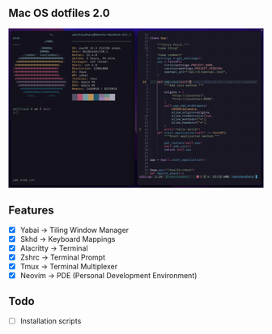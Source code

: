 ## Mac OS dotfiles 2.0

<img src="screenshot.png"  title="Screen Shot">

## Features
- [X] Yabai -> Tiling Window Manager
- [X] Skhd -> Keyboard Mappings
- [X] Alacritty -> Terminal
- [X] Zshrc ->  Terminal Prompt
- [X] Tmux -> Terminal Multiplexer
- [X] Neovim -> PDE (Personal Development Environment)

## Todo 
- [ ] Installation scripts
